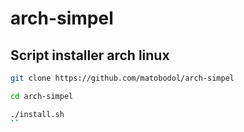 # arch-simpel
## Script installer arch linux

```bash
git clone https://github.com/matobodol/arch-simpel
```
```bash
cd arch-simpel
```
```bash
./install.sh
``
